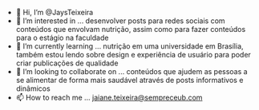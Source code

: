 - 👋 Hi, I’m @JaysTeixeira
- 👀 I’m interested in ... desenvolver posts para redes sociais com conteúdos que envolvam nutrição, assim como para fazer conteúdos para o estágio na faculdade
- 🌱 I’m currently learning ... nutrição em uma universidade em Brasília, também estou lendo sobre design e experiência de usuário para poder criar publicações de qualidade
- 💞️ I’m looking to collaborate on ... conteúdos que ajudem as pessoas a se alimentar de forma mais saudável através de posts informativos e dinâmicos
- 📫 How to reach me ... jaiane.teixeira@sempreceub.com

<!---
JaysTeixeira/JaysTeixeira is a ✨ special ✨ repository because its `README.md` (this file) appears on your GitHub profile.
You can click the Preview link to take a look at your changes.
--->
